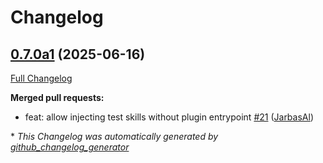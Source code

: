 # Changelog

## [0.7.0a1](https://github.com/TigreGotico/ovoscope/tree/0.7.0a1) (2025-06-16)

[Full Changelog](https://github.com/TigreGotico/ovoscope/compare/0.6.0...0.7.0a1)

**Merged pull requests:**

- feat: allow injecting test skills without plugin entrypoint [\#21](https://github.com/TigreGotico/ovoscope/pull/21) ([JarbasAl](https://github.com/JarbasAl))



\* *This Changelog was automatically generated by [github_changelog_generator](https://github.com/github-changelog-generator/github-changelog-generator)*
